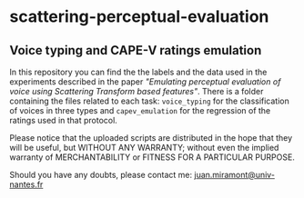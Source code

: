 # scattering-perceptual-evaluation
## Voice typing and CAPE-V ratings emulation
In this repository you can find the the labels and the data used in the experiments described in the paper *"Emulating perceptual evaluation of voice using Scattering Transform based features"*. There is a folder containing the files related to each task: `voice_typing` for the classification of voices in three types and `capev_emulation` for the regression of the ratings used in that protocol.

Please notice that the uploaded scripts are distributed in the hope that they will be useful, but WITHOUT ANY WARRANTY; without even the implied warranty of MERCHANTABILITY or FITNESS FOR A PARTICULAR PURPOSE.

Should you have any doubts, please contact me: juan.miramont@univ-nantes.fr
